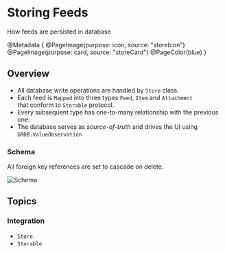 # Storing Feeds

How feeds are persisted in database

@Metadata {
	@PageImage(purpose: icon, source: "storeIcon")
	@PageImage(purpose: card, source: "storeCard")
	@PageColor(blue)
}

## Overview

- All database write operations are handled by ``Store`` class.
- Each feed is ``Mapped`` into three types ``Feed``, ``Item`` and ``Attachment``\
that conform to ``Storable`` protocol.
- Every subsequent type has one-to-many relationship with the previous one.
- The database serves as *source-of-truth* and drives the UI using `GRDB.ValueObservation`

### Schema

All foreign key references are set to cascade on delete.

![Schema](schema)

## Topics

### Integration

- ``Store``
- ``Storable``
